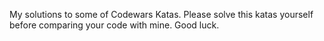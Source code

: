My solutions to some of Codewars Katas.
Please solve this katas yourself before comparing your code with mine.
Good luck.
